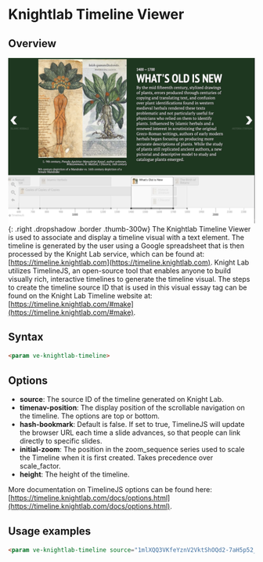 # Knightlab Timeline Viewer

## Overview
![Knightlab Timeline Viewer](knightlab_timeline.png){: .right .dropshadow .border .thumb-300w} 
The Knightlab Timeline Viewer is used to associate and display a timeline visual with a text element. The timeline is generated by the user using a Google spreadsheet that is then processed by the Knight Lab service, which can be found at: [https://timeline.knightlab.com](https://timeline.knightlab.com). Knight Lab utilizes TimelineJS, an open-source tool that enables anyone to build visually rich, interactive timelines to generate the timeline visual. The steps to create the timeline source ID that is used in this visual essay tag can be found on the Knight Lab Timeline website at: [https://timeline.knightlab.com/#make](https://timeline.knightlab.com/#make).

## Syntax
```html
<param ve-knightlab-timeline>
```

## Options
- __source__:  The source ID of the timeline generated on Knight Lab.
- __timenav-position__:  The display position of the scrollable navigation on the timeline. The options are top or bottom.
- __hash-bookmark__:  Default is false. If set to true, TimelineJS will update the browser URL each time a slide advances, so that people can link directly to specific slides.
- __initial-zoom__:  The position in the zoom_sequence series used to scale the Timeline when it is first created. Takes precedence over scale_factor.
- __height__:  The height of the timeline.

More documentation on TimelineJS options can be found here: [https://timeline.knightlab.com/docs/options.html](https://timeline.knightlab.com/docs/options.html).

## Usage examples
```html
<param ve-knightlab-timeline source="1mlXQQ3VKfeYznV2VktShOQd2-7aH5p52_n20LQ1U0uE" timenav-position="bottom" hash-bookmark="false" initial-zoom="1" height="640">
```
